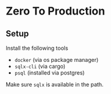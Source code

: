# Zero To Production

## Setup

Install the following tools

- `docker` (via os package manager)
- `sqlx-cli` (via cargo)
- `psql` (installed via postgres)

Make sure `sqlx` is available in the path.
